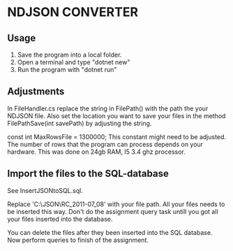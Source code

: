 # NDJSON CONVERTER

## Usage
1. Save the program into a local folder.
2. Open a terminal and type "dotnet new"
3. Run the program with "dotnet run"

## Adjustments
In FileHandler.cs replace the string in FilePath() with the path the your NDJSON file. Also set the location you want to save your files in the method FilePathSave(int savePath) by adjusting the string.

const int MaxRowsFile = 1300000;
This constant might need to be adjusted. The number of rows that the program can process depends on your hardware. This was done on 24gb RAM, I5 3.4 ghz processor.

## Import the files to the SQL-database
See InsertJSONtoSQL.sql.

Replace 'C:\JSON\RC_2011-07_08' with your file path. All your files needs to be inserted this way. Don't do the assignment query task untill you got all your files inserted into the database.

You can delete the files after they been inserted into the SQL database. Now perform queries to finish of the assignment.
